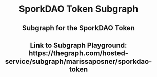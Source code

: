 <div align="center">
  <h1 align="center">SporkDAO Token Subgraph</h1>
  <h2 align="center">Subgraph for the SporkDAO Token</h2>
  <h2 align="center">Link to Subgraph Playground: https://thegraph.com/hosted-service/subgraph/marissaposner/sporkdao-token</h2>
